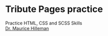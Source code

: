 # Tribute Pages practice
Practice HTML, CSS and SCSS Skills
<br>
<a href="https://artiomb5.github.io/TributePagesPracticeDrMauriceHilleman/">Dr. Maurice Hilleman</a>
